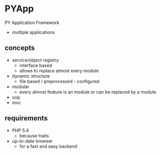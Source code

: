 PYApp
=====

PY Application Framework

* multiple applications 


concepts
--------
* service/object registry 
	* interface based 
	* allows to replace almost every module
* dynamic structure
	* file based / preprocessed - configured
* modular
	* every almost feature is an module or can be replaced by a module
* oop
* mvc

requirements
------------
* PHP 5.4 
	* because traits 
* up-to-date browser
	* for a fast and easy backend 
